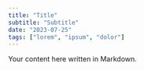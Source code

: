 ```yaml
---
title: "Title"
subtitle: "Subtitle"
date: "2023-07-25"
tags: ["lorem", "ipsum", "dolor"]
---
```


Your content here written in Markdown.
